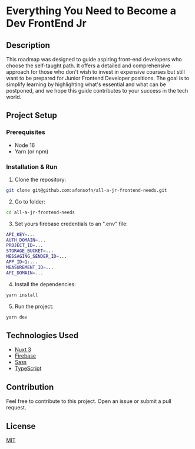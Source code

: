 # Everything You Need to Become a Dev FrontEnd Jr

## Description

This roadmap was designed to guide aspiring front-end developers who choose the self-taught path. It offers a detailed and comprehensive approach for those who don't wish to invest in expensive courses but still want to be prepared for Junior Frontend Developer positions. The goal is to simplify learning by highlighting what's essential and what can be postponed, and we hope this guide contributes to your success in the tech world.

## Project Setup

### Prerequisites

- Node 16
- Yarn (or npm)

### Installation & Run

1. Clone the repository:
```bash
git clone git@github.com:afonsofn/all-a-jr-frontend-needs.git
```
2. Go to folder:
```bash
cd all-a-jr-frontend-needs
```
3. Set yours firebase credentials to an ".env" file:
```bash
API_KEY=...
AUTH_DOMAIN=...
PROJECT_ID=...
STORAGE_BUCKET=...
MESSAGING_SENDER_ID=...
APP_ID=1:...
MEASUREMENT_ID=...
API_DOMAIN=...
```
4. Install the dependencies:
```bash
yarn install
```
5. Run the project:
```bash
yarn dev
```

## Technologies Used

- [Nuxt 3](https://nuxt.com/)
- [Firebase](https://firebase.google.com/)
- [Sass](https://sass-lang.com/)
- [TypeScript](https://www.typescriptlang.org/)

## Contribution

Feel free to contribute to this project. Open an issue or submit a pull request.

## License

[MIT](LICENSE)
